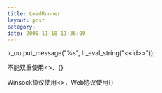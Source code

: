 ```yaml
---
title: LoadRunner
layout: post
category: 
date: 2008-11-18 11:36:00
---
```


lr_output_message("%s", lr_eval_string("&lt;&lt;id&gt;&gt;"));

不能双重使用&lt;&gt;、{}

Winsock协议使用&lt;&gt;，Web协议使用{}